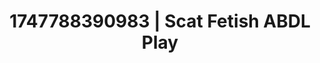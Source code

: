 ---
categories:
- Softcore surrealism
- Sensual touch
- Pleasure activism
- Body worship
- Non-binary beauty
image: /assets/images/1747788390983.jpg
layout: post
seo:
  description: Featured content with high-quality ABDL Play, Scat Fetish. HD images
    available.
  keywords: ABDL Play, Scat Fetish
  og_image: /assets/images/1747788390983.jpg
  schema_type: VisualArtwork
tags:
- ABDL Play
- '#1747788390983'
- Scat Fetish
title: 1747788390983 | Scat Fetish ABDL Play
---